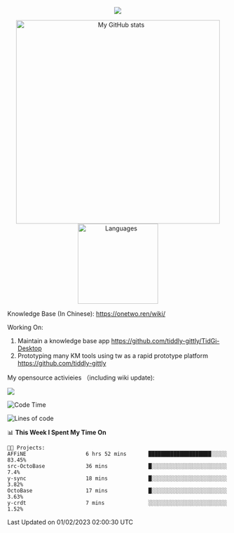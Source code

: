 <a href="https://github.com/linonetwo">
    <p align="center">
        <img src="https://github-profile-trophy.vercel.app/?username=linonetwo&column=7&theme=onedark"/>
    </p>
</a>
<a align="center" href="https://github.com/linonetwo">
  <p align="center">
    <img src="https://github-readme-stats.vercel.app/api?username=linonetwo&show_icons=true&count_private=true" alt="My GitHub stats" width="465"/>
    <img src="https://github-readme-stats.vercel.app/api/top-langs/?username=linonetwo&layout=compact&langs_count=10" alt="Languages" height="183">
  </p>
</a>

Knowledge Base (In Chinese): https://onetwo.ren/wiki/

Working On: 

1. Maintain a knowledge base app https://github.com/tiddly-gittly/TidGi-Desktop
1. Prototyping many KM tools using tw as a rapid prototype platform https://github.com/tiddly-gittly

My opensource activieies （including wiki update):

![](https://visitor-badge.glitch.me/badge?page_id=linonetwo.linonetwo)

<!--START_SECTION:waka-->
![Code Time](http://img.shields.io/badge/Code%20Time-1%2C491%20hrs%2037%20mins-blue)

![Lines of code](https://img.shields.io/badge/From%20Hello%20World%20I%27ve%20Written-2%20Million%20lines%20of%20code-blue)

📊 **This Week I Spent My Time On** 

```text
🐱‍💻 Projects: 
AFFiNE                   6 hrs 52 mins       ████████████████████░░░░░   83.45% 
src-OctoBase             36 mins             █░░░░░░░░░░░░░░░░░░░░░░░░   7.4% 
y-sync                   18 mins             █░░░░░░░░░░░░░░░░░░░░░░░░   3.82% 
OctoBase                 17 mins             █░░░░░░░░░░░░░░░░░░░░░░░░   3.63% 
y-crdt                   7 mins              ░░░░░░░░░░░░░░░░░░░░░░░░░   1.52%

```


 Last Updated on 01/02/2023 02:00:30 UTC
<!--END_SECTION:waka-->
